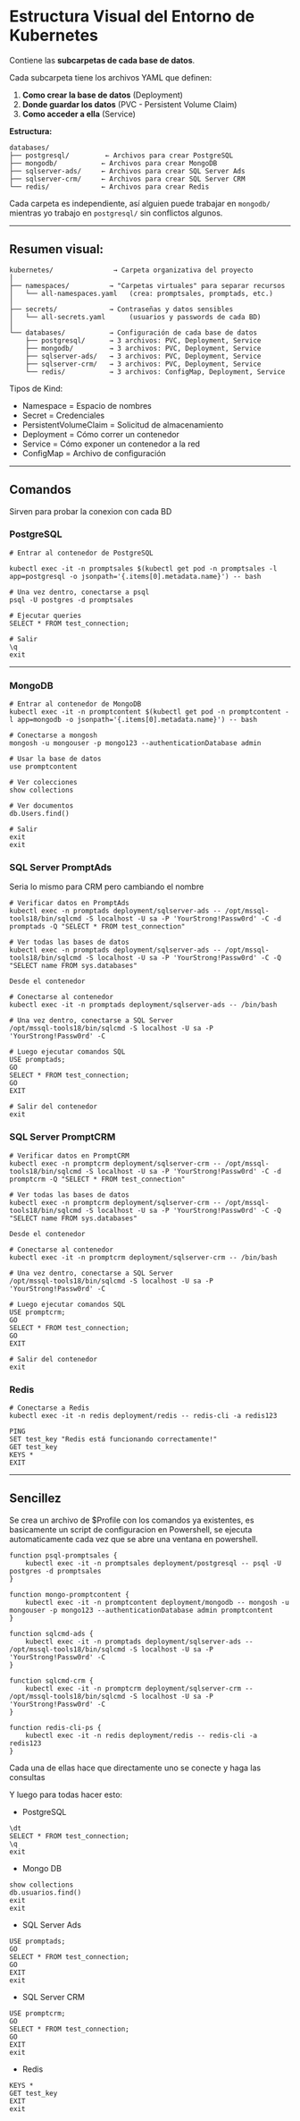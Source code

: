 # Estructura Visual del Entorno de Kubernetes

Contiene las **subcarpetas de cada base de datos**.

Cada subcarpeta tiene los archivos YAML que definen:
1. **Como crear la base de datos** (Deployment)
2. **Donde guardar los datos** (PVC - Persistent Volume Claim)
3. **Como acceder a ella** (Service)

**Estructura:**
```
databases/
├── postgresql/         ← Archivos para crear PostgreSQL
├── mongodb/           ← Archivos para crear MongoDB
├── sqlserver-ads/     ← Archivos para crear SQL Server Ads
├── sqlserver-crm/     ← Archivos para crear SQL Server CRM
└── redis/             ← Archivos para crear Redis
```

Cada carpeta es independiente, así alguien puede trabajar en `mongodb/` mientras yo trabajo en `postgresql/` sin conflictos algunos.

---

## Resumen visual:

```
kubernetes/               → Carpeta organizativa del proyecto
│
├── namespaces/          → "Carpetas virtuales" para separar recursos
│   └── all-namespaces.yaml   (crea: promptsales, promptads, etc.)
│
├── secrets/             → Contraseñas y datos sensibles
│   └── all-secrets.yaml      (usuarios y passwords de cada BD)
│
└── databases/           → Configuración de cada base de datos
    ├── postgresql/      → 3 archivos: PVC, Deployment, Service
    ├── mongodb/         → 3 archivos: PVC, Deployment, Service
    ├── sqlserver-ads/   → 3 archivos: PVC, Deployment, Service
    ├── sqlserver-crm/   → 3 archivos: PVC, Deployment, Service
    └── redis/           → 3 archivos: ConfigMap, Deployment, Service
```

Tipos de Kind:
- Namespace = Espacio de nombres
- Secret = Credenciales
- PersistentVolumeClaim = Solicitud de almacenamiento
- Deployment = Cómo correr un contenedor
- Service = Cómo exponer un contenedor a la red
- ConfigMap = Archivo de configuración

---

## Comandos 

Sirven para probar la conexion con cada BD

### PostgreSQL

```
# Entrar al contenedor de PostgreSQL

kubectl exec -it -n promptsales $(kubectl get pod -n promptsales -l app=postgresql -o jsonpath='{.items[0].metadata.name}') -- bash

# Una vez dentro, conectarse a psql
psql -U postgres -d promptsales

# Ejecutar queries
SELECT * FROM test_connection;

# Salir
\q
exit
```

---

### MongoDB

```
# Entrar al contenedor de MongoDB
kubectl exec -it -n promptcontent $(kubectl get pod -n promptcontent -l app=mongodb -o jsonpath='{.items[0].metadata.name}') -- bash

# Conectarse a mongosh
mongosh -u mongouser -p mongo123 --authenticationDatabase admin

# Usar la base de datos
use promptcontent

# Ver colecciones
show collections

# Ver documentos
db.Users.find()

# Salir
exit
exit

```

### SQL Server PromptAds

Seria lo mismo para CRM pero cambiando el nombre

```
# Verificar datos en PromptAds
kubectl exec -n promptads deployment/sqlserver-ads -- /opt/mssql-tools18/bin/sqlcmd -S localhost -U sa -P 'YourStrong!Passw0rd' -C -d promptads -Q "SELECT * FROM test_connection"

# Ver todas las bases de datos
kubectl exec -n promptads deployment/sqlserver-ads -- /opt/mssql-tools18/bin/sqlcmd -S localhost -U sa -P 'YourStrong!Passw0rd' -C -Q "SELECT name FROM sys.databases"

Desde el contenedor

# Conectarse al contenedor
kubectl exec -it -n promptads deployment/sqlserver-ads -- /bin/bash

# Una vez dentro, conectarse a SQL Server
/opt/mssql-tools18/bin/sqlcmd -S localhost -U sa -P 'YourStrong!Passw0rd' -C 

# Luego ejecutar comandos SQL
USE promptads;
GO
SELECT * FROM test_connection;
GO
EXIT

# Salir del contenedor
exit

```

### SQL Server PromptCRM

```
# Verificar datos en PromptCRM
kubectl exec -n promptcrm deployment/sqlserver-crm -- /opt/mssql-tools18/bin/sqlcmd -S localhost -U sa -P 'YourStrong!Passw0rd' -C -d promptcrm -Q "SELECT * FROM test_connection"

# Ver todas las bases de datos
kubectl exec -n promptcrm deployment/sqlserver-crm -- /opt/mssql-tools18/bin/sqlcmd -S localhost -U sa -P 'YourStrong!Passw0rd' -C -Q "SELECT name FROM sys.databases"

Desde el contenedor

# Conectarse al contenedor
kubectl exec -it -n promptcrm deployment/sqlserver-crm -- /bin/bash

# Una vez dentro, conectarse a SQL Server
/opt/mssql-tools18/bin/sqlcmd -S localhost -U sa -P 'YourStrong!Passw0rd' -C

# Luego ejecutar comandos SQL
USE promptcrm;
GO
SELECT * FROM test_connection;
GO
EXIT

# Salir del contenedor
exit

```

### Redis

```
# Conectarse a Redis
kubectl exec -it -n redis deployment/redis -- redis-cli -a redis123

PING
SET test_key "Redis está funcionando correctamente!"
GET test_key
KEYS *
EXIT

```

---

## Sencillez

Se crea un archivo de $Profile con los comandos ya existentes, es basicamente un script de configuracion en Powershell, se ejecuta automaticamente cada vez que se abre una ventana en powershell. 

```
function psql-promptsales { 
    kubectl exec -it -n promptsales deployment/postgresql -- psql -U postgres -d promptsales 
}

function mongo-promptcontent { 
    kubectl exec -it -n promptcontent deployment/mongodb -- mongosh -u mongouser -p mongo123 --authenticationDatabase admin promptcontent 
}

function sqlcmd-ads { 
    kubectl exec -it -n promptads deployment/sqlserver-ads -- /opt/mssql-tools18/bin/sqlcmd -S localhost -U sa -P 'YourStrong!Passw0rd' -C 
}

function sqlcmd-crm { 
    kubectl exec -it -n promptcrm deployment/sqlserver-crm -- /opt/mssql-tools18/bin/sqlcmd -S localhost -U sa -P 'YourStrong!Passw0rd' -C 
}

function redis-cli-ps { 
    kubectl exec -it -n redis deployment/redis -- redis-cli -a redis123 
}
```

Cada una de ellas hace que directamente uno se conecte y haga las consultas

Y luego para todas hacer esto:

- PostgreSQL

```
\dt
SELECT * FROM test_connection;
\q
exit
```

- Mongo DB

```
show collections
db.usuarios.find()
exit
exit

```

- SQL Server Ads

```
USE promptads;
GO
SELECT * FROM test_connection;
GO
EXIT
exit

```

- SQL Server CRM

```
USE promptcrm;
GO
SELECT * FROM test_connection;
GO
EXIT
exit

```

- Redis 

```
KEYS *
GET test_key
EXIT
exit

```





